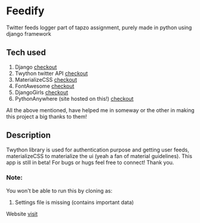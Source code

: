 # Feedify
Twitter feeds logger part of tapzo assignment, purely made in python using django framework
## Tech used
1. Django [checkout](https://www.djangoproject.com)
2. Twython twitter API [checkout](https://twython.readthedocs.io/en/latest/)
3. MaterializeCSS [checkout](http://materializecss.com)
4. FontAwesome [checkout](http://fontawesome.io)
5. DjangoGirls [checkout](https://tutorial.djangogirls.org/en/)
6. PythonAnywhere (site hosted on this!) [checkout](www.pythonanywhere.com/)

All the above mentioned, have helped me in someway or the other in making this project a big thanks to them!
## Description
Twython library is used for authentication purpose and getting user feeds, materializeCSS to materialize the ui (yeah a fan of material guidelines). This app is still in beta! For bugs or hugs feel free to connect! Thank you.

### Note:
You won't be able to run this by cloning as:
1) Settings file is missing (contains important data)

Website [visit](http://feedifyme.pythonanywhere.com)
